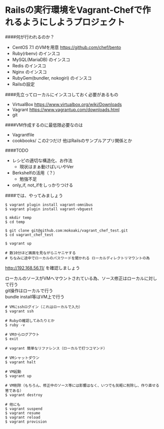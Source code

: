 # Railsの実行環境をVagrant-Chefで作れるようにしようプロジェクト

####何が行われるのか？
- CentOS 7.1 のVMを用意 https://github.com/chef/bento
- Ruby(rbenv) のインスコ
- MySQL(MariaDB) のインスコ
- Redis のインスコ
- Nginx のインスコ
- RubyGem(bundler, nokogiri) のインスコ
- Railsの設定

####先立ってローカルにインスコしておく必要があるもの
- VirtualBox https://www.virtualbox.org/wiki/Downloads
- Vagrant https://www.vagrantup.com/downloads.html
- git

####VM作成するのに最低限必要なのは
- Vagrantfile
- cookbooks/
この2つだけ 他はRailsのサンプルアプリ関係とか

####TODO
- レシピの適切な構造化、お作法
  - 現状はまぁ動けばいいやVer
- Berkshelfの活用（？）
  - 勉強不足
- only_if, not_ifをしっかりつける

####では、やってみましょう
```
$ vagrant plugin install vagrant-omnibus
$ vagrant plugin install vagrant-vbguest

$ mkdir temp
$ cd temp

$ git clone git@github.com:mokoaki/vagrant_chef_test.git
$ cd vagrant_chef_test

$ vagrant up

# 数10分ほど画面を見ながらニヤニヤする
# ちなみに途中でローカルのパスワードを聞かれる ローカルディレクトリマウントの為
```

http://192.168.56.11/ を確認しましょう  

ローカルのソースがVMへマウントされている為、ソース修正はローカルに対して行う  
git操作はローカルで行う  
bundle install等はVM上で行う  

```
# VMにsshログイン（これはローカルで入力）
$ vagrant ssh

# Rubyの確認してみたりとか
$ ruby -v

# VMからログアウト
$ exit
```

```
# vagrant 簡単なリファレンス（ローカルで打つコマンド）

# VMシャットダウン
$ vagrant halt

# VM起動
$ vagrant up

# VM削除（もちろん、修正中のソース等には影響はなく、いつでも気軽に削除し、作り直せる筈である）
$ vagrant destroy

# 他にも
$ vagrant suspend
$ vagrant resume
$ vagrant reload
$ vagrant provision
```
